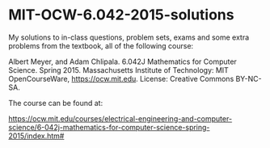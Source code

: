 # MIT-OCW-6.042-2015-solutions
My solutions to in-class questions, problem sets, exams and some extra problems from the textbook, all of the following course:

Albert Meyer, and Adam Chlipala. 6.042J Mathematics for Computer Science. Spring 2015. Massachusetts Institute of Technology: MIT OpenCourseWare, https://ocw.mit.edu. License: Creative Commons BY-NC-SA.

The course can be found at:

https://ocw.mit.edu/courses/electrical-engineering-and-computer-science/6-042j-mathematics-for-computer-science-spring-2015/index.htm#
